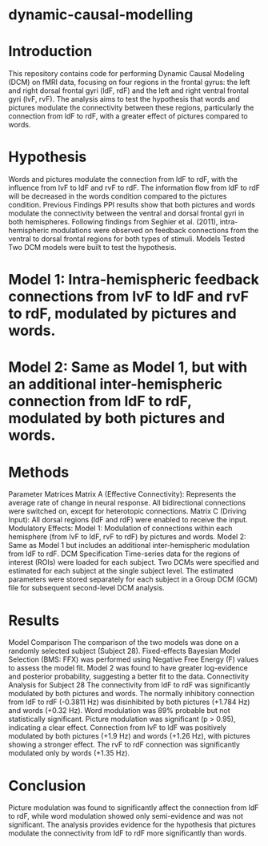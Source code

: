 # dynamic-causal-modelling

# Introduction
This repository contains code for performing Dynamic Causal Modeling (DCM) on fMRI data, focusing on four regions in the frontal gyrus: the left and right dorsal frontal gyri (ldF, rdF) and the left and right ventral frontal gyri (lvF, rvF). The analysis aims to test the hypothesis that words and pictures modulate the connectivity between these regions, particularly the connection from ldF to rdF, with a greater effect of pictures compared to words.

# Hypothesis
Words and pictures modulate the connection from ldF to rdF, with the influence from lvF to ldF and rvF to rdF.
The information flow from ldF to rdF will be decreased in the words condition compared to the pictures condition.
Previous Findings
PPI results show that both pictures and words modulate the connectivity between the ventral and dorsal frontal gyri in both hemispheres.
Following findings from Seghier et al. (2011), intra-hemispheric modulations were observed on feedback connections from the ventral to dorsal frontal regions for both types of stimuli.
Models Tested
Two DCM models were built to test the hypothesis.

# Model 1: Intra-hemispheric feedback connections from lvF to ldF and rvF to rdF, modulated by pictures and words.
# Model 2: Same as Model 1, but with an additional inter-hemispheric connection from ldF to rdF, modulated by both pictures and words.

# Methods
Parameter Matrices
Matrix A (Effective Connectivity): Represents the average rate of change in neural response. All bidirectional connections were switched on, except for heterotopic connections.
Matrix C (Driving Input): All dorsal regions (ldF and rdF) were enabled to receive the input.
Modulatory Effects:
Model 1: Modulation of connections within each hemisphere (from lvF to ldF, rvF to rdF) by pictures and words.
Model 2: Same as Model 1 but includes an additional inter-hemispheric modulation from ldF to rdF.
DCM Specification
Time-series data for the regions of interest (ROIs) were loaded for each subject.
Two DCMs were specified and estimated for each subject at the single subject level. The estimated parameters were stored separately for each subject in a Group DCM (GCM) file for subsequent second-level DCM analysis.

# Results
Model Comparison
The comparison of the two models was done on a randomly selected subject (Subject 28).
Fixed-effects Bayesian Model Selection (BMS: FFX) was performed using Negative Free Energy (F) values to assess the model fit.
Model 2 was found to have greater log-evidence and posterior probability, suggesting a better fit to the data.
Connectivity Analysis for Subject 28
The connectivity from ldF to rdF was significantly modulated by both pictures and words.
The normally inhibitory connection from ldF to rdF (-0.3811 Hz) was disinhibited by both pictures (+1.784 Hz) and words (+0.32 Hz).
Word modulation was 89% probable but not statistically significant.
Picture modulation was significant (p > 0.95), indicating a clear effect.
Connection from lvF to ldF was positively modulated by both pictures (+1.9 Hz) and words (+1.26 Hz), with pictures showing a stronger effect.
The rvF to rdF connection was significantly modulated only by words (+1.35 Hz).

# Conclusion
Picture modulation was found to significantly affect the connection from ldF to rdF, while word modulation showed only semi-evidence and was not significant.
The analysis provides evidence for the hypothesis that pictures modulate the connectivity from ldF to rdF more significantly than words.
